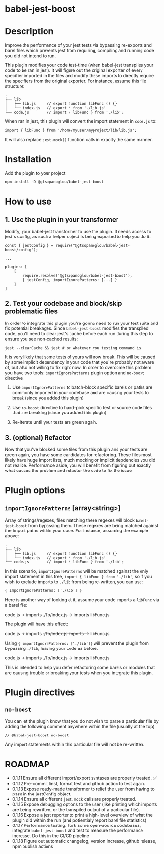 # babel-jest-boost

# Description

Improve the performance of your jest tests via bypassing re-exports and barel files which prevents jest from requiring, compiling and running code you did not intend to run.

This plugin modifies your code test-time (when babel-jest transpiles your code to be ran in jest). It will figure out the original exporter of every specifier imported in the files and modify these imports to directly require the specifiers from the original exporter. For instance, assume this file structure:

```
.
├── lib
│   ├── lib.js     // export function libFunc () {}
│   └── index.js   // export * from './lib.js'
└── code.js        // import { libFunc } from './lib';
```

When ran in jest, this plugin will convert the import statement in `code.js` to:

```
import { libFunc } from '/home/myuser/myproject/lib/lib.js';
```

It will also replace `jest.mock()` function calls in exaclty the same manner.

# Installation

Add the plugin to your project

```
npm install -D @gtsopanoglou/babel-jest-boost
```

# How to use

## 1. Use the plugin in your transformer

Modify, your babel-jest transformer to use the plugin. It needs access to jest's config, as such a helper object is being exported to help you do it:

```
const { jestConfig } = require("@gtsopanoglou/babel-jest-boost/config");

...

plugins: [
    [
        require.resolve('@gtsopanoglou/babel-jest-boost'),
        { jestConfig, importIgnorePatterns: [...] }
    ]
]
```

## 2. Test your codebase and block/skip problematic files

In order to integrate this plugin you're gonna need to run your test suite and fix potential breakages. Since `babel-jest-boost` modifies the transpiled code, you'll need to clear jest's cache before each run during this step to ensure you see non-cached results:

```
jest --clearCache && jest # or whatever you testing command is
```

It is very likely that some tests of yours will now break. This will be caused by some implicit dependency in your code that you're probably not aware of, but also not willing to fix right now. In order to overcome this problem you have two tools: `importIgnorePatterns` plugin option and `no-boost` directive.

1. Use `importIgnorePatterns` to batch-block specific barels or paths are commonly imported in your codebase and are causing your tests to break (since you added this plugin)

2. Use `no-boost` directive to hand-pick specific test or source code files that are breaking (since you added this plugin)

3. Re-iterate until your tests are green again.

## 3. (optional) Refactor

Now that you've blocked some files from this plugin and your tests are green again, you have some candidates for refactoring. These files most likely have huge import lists, much mocking or implicit depdencies you did not realize. Performance aside, you will benefit from figuring out exactly what causes the problem and refactor the code to fix the issue

# Plugin options

## `importIgnorePatterns` **[array\<string\>]**

Array of strings/regexes, files matching these regexes will block `babel-jest-boost` from bypassing them. These regexes are being matched against the import paths within your code. For instance, assuming the example above:

```
.
├── lib
│   ├── lib.js     // export function libFunc () {}
│   └── index.js   // export * from './lib.js'
└── code.js        // import { libFunc } from './lib';
```

In this scenario, `importIgnorePatterns` will be matched against the only import statement in this tree, `import { libFunc } from './lib'`, so if you wish to exclude imports to `./lib` from being re-written, you can use:

```
{ importIgnorePatterns: ['./lib'] }
```

Here is another way of looking at it, assume your code imports a `libFunc` via a barel file:

code.js -> imports ./lib/index.js -> imports libFunc.js

The plugin will have this effect:

code.js -> imports ~~./lib/index.js imports ->~~ libFunc.js

Using `{ importIgnorePatterns: ['./lib']}` will prevent the plugin from bypassing `./lib`, leaving your code as before:

code.js -> imports ./lib/index.js -> imports libFunc.js

This is intended to help you defer refactoring some barels or modules that are causing trouble or breaking your tests when you integrate this plugin. 


# Plugin directives

## `no-boost`

You can let the plugin know that you do not wish to parse a particular file by adding the following comment anywhere within the file (usually at the top)

```
// @babel-jest-boost no-boost
```

Any import statements within this particular file will not be re-written.

# ROADMAP

- 0.1.11 Ensure all different import/export syntaxes are properly treated. ✅
- 0.1.12 Pre-commit linst, format test and github action to test again.
- 0.1.13 Expose ready-made transformer to relief the user from having to pass in the jestConfig object. 
- 0.1.14 Ensure all different `jest.mock` calls are properly treated.
- 0.1.15 Expose debugging options to the user (like printing which imports are being rewritten, or the transpiled output of a particular file).
- 0.1.16 Expose a jest reporter to print a high-level overview of what the plugin did within the run (and potientialy report barel file statistics)
- 0.1.17 Performance testing: Fork some open-source codebases, integrate `babel-jest-boost` and test to measure the performance increase. Do this in the CI/CD pipeline
- 0.1.18 Figure out automatic changelog, version increase, github release, npm publish actions 

